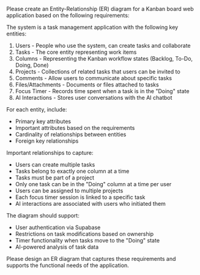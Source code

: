 Please create an Entity-Relationship (ER) diagram for a Kanban board web application based on the following requirements:

The system is a task management application with the following key entities:

1. Users - People who use the system, can create tasks and collaborate
2. Tasks - The core entity representing work items 
3. Columns - Representing the Kanban workflow states (Backlog, To-Do, Doing, Done)
4. Projects - Collections of related tasks that users can be invited to
5. Comments - Allow users to communicate about specific tasks
6. Files/Attachments - Documents or files attached to tasks
7. Focus Timer - Records time spent when a task is in the "Doing" state
8. AI Interactions - Stores user conversations with the AI chatbot

For each entity, include:
- Primary key attributes
- Important attributes based on the requirements
- Cardinality of relationships between entities
- Foreign key relationships

Important relationships to capture:
- Users can create multiple tasks
- Tasks belong to exactly one column at a time
- Tasks must be part of a project
- Only one task can be in the "Doing" column at a time per user
- Users can be assigned to multiple projects
- Each focus timer session is linked to a specific task
- AI interactions are associated with users who initiated them

The diagram should support:
- User authentication via Supabase
- Restrictions on task modifications based on ownership
- Timer functionality when tasks move to the "Doing" state
- AI-powered analysis of task data

Please design an ER diagram that captures these requirements and supports the functional needs of the application.